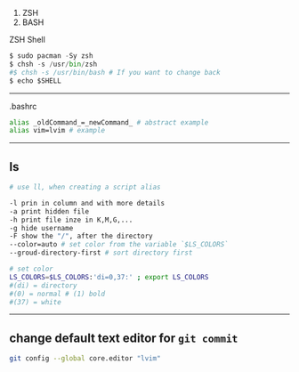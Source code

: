 1. ZSH
2. BASH

ZSH Shell
```python
$ sudo pacman -Sy zsh
$ chsh -s /usr/bin/zsh
#$ chsh -s /usr/bin/bash # If you want to change back
$ echo $SHELL
```

---
.bashrc
```bash
alias _oldCommand_=_newCommand_ # abstract example
alias vim=lvim # example
```

---
## ls


```bash
# use ll, when creating a script alias

-l prin in column and with more details
-a print hidden file
-h print file inze in K,M,G,...
-g hide username
-F show the "/", after the directory
--color=auto # set color from the variable `$LS_COLORS`
--groud-directory-first # sort directory first

# set color
LS_COLORS=$LS_COLORS:'di=0,37:' ; export LS_COLORS 
#(di) = directory
#(0) = normal # (1) bold
#(37) = white
```



---
## change default text editor for `git commit`
```bash
git config --global core.editor "lvim"
```